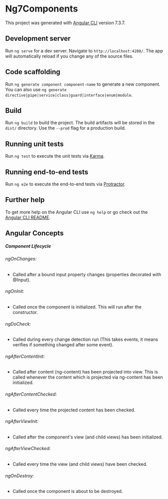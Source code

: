 # Ng7Components

This project was generated with [Angular CLI](https://github.com/angular/angular-cli) version 7.3.7.

## Development server

Run `ng serve` for a dev server. Navigate to `http://localhost:4200/`. The app will automatically reload if you change any of the source files.

## Code scaffolding

Run `ng generate component component-name` to generate a new component. You can also use `ng generate directive|pipe|service|class|guard|interface|enum|module`.

## Build

Run `ng build` to build the project. The build artifacts will be stored in the `dist/` directory. Use the `--prod` flag for a production build.

## Running unit tests

Run `ng test` to execute the unit tests via [Karma](https://karma-runner.github.io).

## Running end-to-end tests

Run `ng e2e` to execute the end-to-end tests via [Protractor](http://www.protractortest.org/).

## Further help

To get more help on the Angular CLI use `ng help` or go check out the [Angular CLI README](https://github.com/angular/angular-cli/blob/master/README.md).

## Angular Concepts
##### Component Lifecycle
###### ngOnChanges:
- Called after a bound input property changes (properties decorated with @Input).
###### ngOnInit:
- Called once the component is initialized. This will run after the constructor.
###### ngDoCheck:
- Called during every change detection run (This takes events, it means verifies if something changed after some event).
###### ngAfterContentInit:
- Called after content (ng-content) has been projected into view. This is called whenever the content which is projected via ng-content has been initialized.
###### ngAfterContentChecked:
- Called every time the projected content has been checked.
###### ngAfterViewInit:
- Called after the component's view (and child views) has been initialized.
###### ngAfterViewChecked:
- Called every time the view (and child views) have been checked.
###### ngOnDestroy:
- Called once the component is about to be destroyed.















